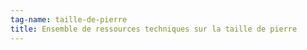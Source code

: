 ```yaml
---
tag-name: taille-de-pierre
title: Ensemble de ressources techniques sur la taille de pierre
---
```

